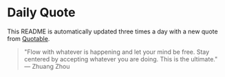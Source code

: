 # Daily Quote


This README is automatically updated three times a day with a new quote from [Quotable](https://github.com/lukePeavey/quotable).






















































> "Flow with whatever is happening and let your mind be free. Stay centered by accepting whatever you are doing. This is the ultimate."
> — Zhuang Zhou

